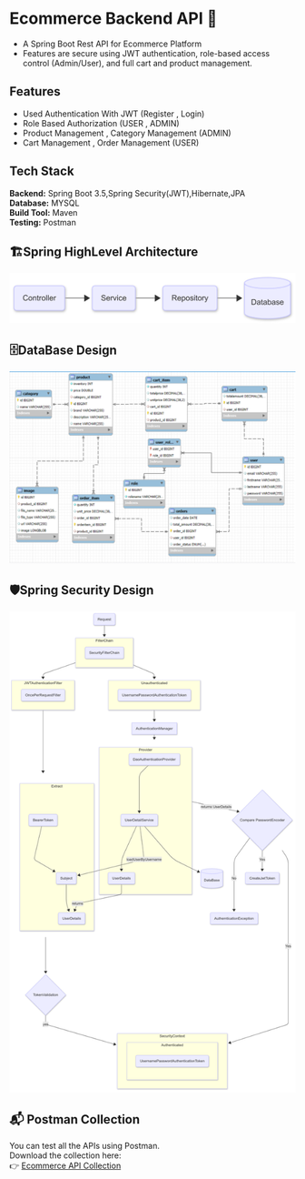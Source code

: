 
# Ecommerce Backend API 🛒

- A Spring Boot Rest API for Ecommerce Platform
- Features are secure using JWT authentication, role-based access control (Admin/User), and full cart and product management.


## Features

- Used Authentication With JWT (Register , Login)
- Role Based Authorization (USER , ADMIN)
- Product Management , Category Management (ADMIN)
- Cart Management , Order Management (USER)


## Tech Stack

**Backend:** Spring Boot 3.5,Spring Security(JWT),Hibernate,JPA              
**Database:** MYSQL   
**Build Tool:** Maven  
**Testing:** Postman



## 🏗️Spring HighLevel Architecture

![App Screenshot](./Images/HignLevel.png)

## 🗄️DataBase Design

![App Screenshot](./Images/Database.png)

## 🛡️Spring Security Design

![App Screenshot](./Images/SpringSecurity.png)

## 📬 Postman Collection

You can test all the APIs using Postman.  
Download the collection here:  
👉 [Ecommerce API Collection](https://github.com/Rad-Dev33/Ecommerce-Backend-SpringBoot/./ApiDocs/ECommerce.postman_collection.json?raw=true)

